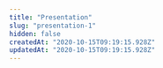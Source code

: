 ```yaml
---
title: "Presentation"
slug: "presentation-1"
hidden: false
createdAt: "2020-10-15T09:19:15.928Z"
updatedAt: "2020-10-15T09:19:15.928Z"
---
```

